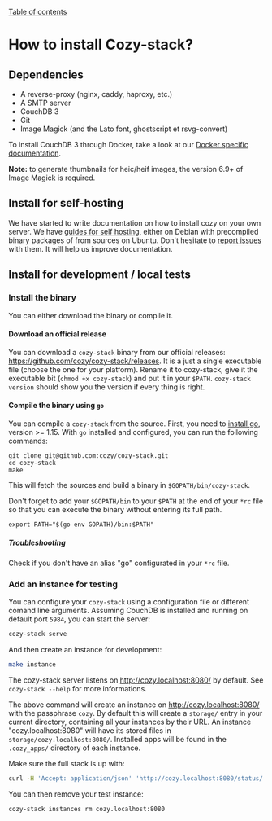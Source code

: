 [Table of contents](README.md#table-of-contents)

# How to install Cozy-stack?

## Dependencies

-   A reverse-proxy (nginx, caddy, haproxy, etc.)
-   A SMTP server
-   CouchDB 3
-   Git
-   Image Magick (and the Lato font, ghostscript et rsvg-convert)

To install CouchDB 3 through Docker, take a look at our
[Docker specific documentation](docker.md).

**Note:** to generate thumbnails for heic/heif images, the version 6.9+ of
Image Magick is required.

## Install for self-hosting

We have started to write documentation on how to install cozy on your own
server. We have [guides for
self hosting](https://docs.cozy.io/en/tutorials/selfhosting/), either on
Debian with precompiled binary packages of from sources on Ubuntu.
Don't hesitate to [report issues](https://github.com/cozy/cozy.github.io/issues/new) with them.
It will help us improve documentation.

## Install for development / local tests

### Install the binary

You can either download the binary or compile it.

#### Download an official release

You can download a `cozy-stack` binary from our official releases:
https://github.com/cozy/cozy-stack/releases. It is a just a single executable
file (choose the one for your platform). Rename it to cozy-stack, give it the
executable bit (`chmod +x cozy-stack`) and put it in your `$PATH`.
`cozy-stack version` should show you the version if every thing is right.

#### Compile the binary using `go`

You can compile a `cozy-stack` from the source.
First, you need to [install go](https://golang.org/doc/install), version >= 1.15. With `go`
installed and configured, you can run the following commands:

```
git clone git@github.com:cozy/cozy-stack.git
cd cozy-stack
make
```

This will fetch the sources and build a binary in `$GOPATH/bin/cozy-stack`.

Don't forget to add your `$GOPATH/bin` to your `$PATH` at the end of your `*rc` file so
that you can execute the binary without entering its full path.

```
export PATH="$(go env GOPATH)/bin:$PATH"
```

##### Troubleshooting

Check if you don't have an alias "go" configurated in your `*rc` file.

### Add an instance for testing

You can configure your `cozy-stack` using a configuration file or different
comand line arguments. Assuming CouchDB is installed and running on default port
`5984`, you can start the server:

```bash
cozy-stack serve
```

And then create an instance for development:

```bash
make instance
```

The cozy-stack server listens on http://cozy.localhost:8080/ by default. See
`cozy-stack --help` for more informations.

The above command will create an instance on http://cozy.localhost:8080/ with the
passphrase `cozy`. By default this will create a `storage/` entry in your current directory, containing all your instances by their URL. An instance "cozy.localhost:8080" will have its stored files in `storage/cozy.localhost:8080/`. Installed apps will be found in the `.cozy_apps/` directory of each instance.

Make sure the full stack is up with:

```bash
curl -H 'Accept: application/json' 'http://cozy.localhost:8080/status/'
```

You can then remove your test instance:

```bash
cozy-stack instances rm cozy.localhost:8080
```
